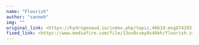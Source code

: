 ```yaml
---
name: "Flourish"
author: "sanneh"
img: ""
original_link: <https://hydrogenaud.io/index.php/topic,46619.msg874293.html#msg874293>
fixed_link: <https://www.mediafire.com/file/13uv8csmy8s4hkh/flourish.zip>
---
```

